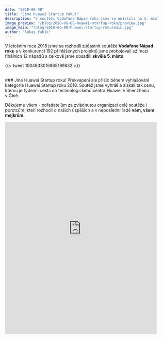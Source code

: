 ```yaml
---
date: "2018-06-08"
title: "Jsme Huawei Startup roku!"
description: "V soutěži Vodafone Nápad roku jsme se umístili na 5. místě a vyhráli v kategorii Startup roku."
image_preview: "/blog/2018-06-08-huawei-startup-roku/preview.jpg"
image_main: "/blog/2018-06-08-huawei-startup-roku/main.jpg"
author: "lukas_fabik"
---
```


V letošním roce 2018 jsme se rozhodli zúčastnit soutěže **Vodafone Nápad roku** a v konkurenci 192 přihlášených projektů jsme probojovali až mezi finálních 12 nápadů a celkově jsme obsadili **skvělé 5. místo**.

{{< tweet 1004633016965189632 >}}

<br/>
### Jme Huawei Startup roku!
Překvapení ale přišlo během vyhlašování kategorie Huawei Startup roku 2018. Soutěž jsme vyhráli a&nbsp;získali tak cenu, kterou je týdenní cesta do&nbsp;technologického centra Huawei v&nbsp;Shenzhenu v&nbsp;Číně.

Děkujeme všem - pořadatelům za zvládnutou organizaci celé soutěže i porotcům, kteří rozhodli o&nbsp;našich úspěších a&nbsp;v&nbsp;neposlední řadě **vám, všem mejkrům**.

<iframe src="https://www.facebook.com/plugins/post.php?href=https://www.facebook.com/HuaweiMobileCZSK/photos/a.278648968922005.66778.278258825627686/1845995002187386/?type=3&theater&width=500&show_text=true&appId=258053174759632&height=290" width="500" height="700" style="border:none;overflow:hidden" scrolling="no" frameborder="0" allowTransparency="true" allow="encrypted-media"></iframe>
